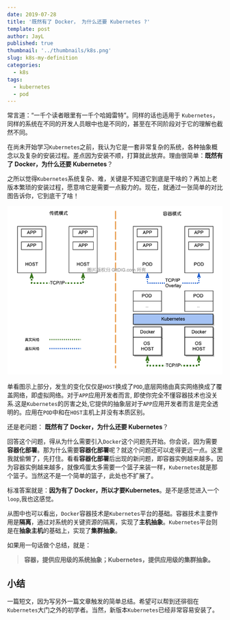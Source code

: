 ```yaml
---
date: 2019-07-28
title: '既然有了 Docker， 为什么还要 Kubernetes ?'
template: post
author: JayL
published: true
thumbnail: '../thumbnails/k8s.png'
slug: k8s-my-definition
categories:
  - k8s
tags:
  - kubernetes
  - pod
---
```


常言道：“一千个读者眼里有一千个哈姆雷特”。同样的话也适用于 `Kubernetes`，同样的系统在不同的开发人员眼中也是不同的，甚至在不同阶段对于它的理解也截然不同。

在尚未开始学习`Kubernetes`之前，我认为它是一套非常复杂的系统，各种抽象概念以及复杂的安装过程。差点因为安装不顺，打算就此放弃。理由很简单：**既然有了 Docker，为什么还要 Kubernetes**？

之所以觉得`Kubernetes`系统复杂、难，关键是不知道它到底是干啥的？再加上老版本繁琐的安装过程，愿意啃它是需要一点毅力的。现在，就通过一张简单的对比图告诉你，它到底干了啥！

![](../images/k8s-abstract-01.png)

单看图示上部分，发生的变化仅仅是`HOST`换成了`POD`,底层网络由真实网络换成了覆盖网络，即虚拟网络。对于`APP`应用开发者而言, 即使你完全不懂容器技术也没关系.这是`Kubernetes`的厉害之处,它提供的抽象层对于`APP`应用开发者而言是完全透明的。应用在`POD`中和在`HOST`主机上并没有本质区别。

还是老问题： **既然有了 Docker，为什么还要 Kubernetes**？

回答这个问题，得从为什么需要引入`Docker`这个问题先开始。你会说，因为需要**容器化部署**。那为什么需要**容器化部署**呢？就这个问题还可以走得更远一点。这里我就偷懒了，先打住。看看**容器化部署**后出现的新问题，即容器实例越来越多。因为容器实例越来越多，就像鸡蛋太多需要一个篮子来装一样，`Kubernetes`就是那个篮子。当然这不是一个简单的篮子，此处也不扩展了。

标准答案就是：**因为有了 Docker，所以才要Kubernetes**。是不是感觉进入一个`loop`,我也这感觉。

从图中也可以看出，`Docker`容器技术是`Kubernetes`平台的基础。容器技术主要作用是**隔离**，通过对系统的关键资源的隔离，实现了**主机抽象**。`Kubernetes`平台则是在**抽象主机**的基础上，实现了**集群抽象**。

如果用一句话做个总结，就是：

> **容器，提供应用级的系统抽象；Kubernetes，提供应用级的集群抽象。**

## 小结

一篇短文，因为写另外一篇文章触发的简单总结。希望可以帮到还徘徊在`Kubernetes`大门之外的初学者。当然，新版本`Kubernetes`已经非常容易安装了。